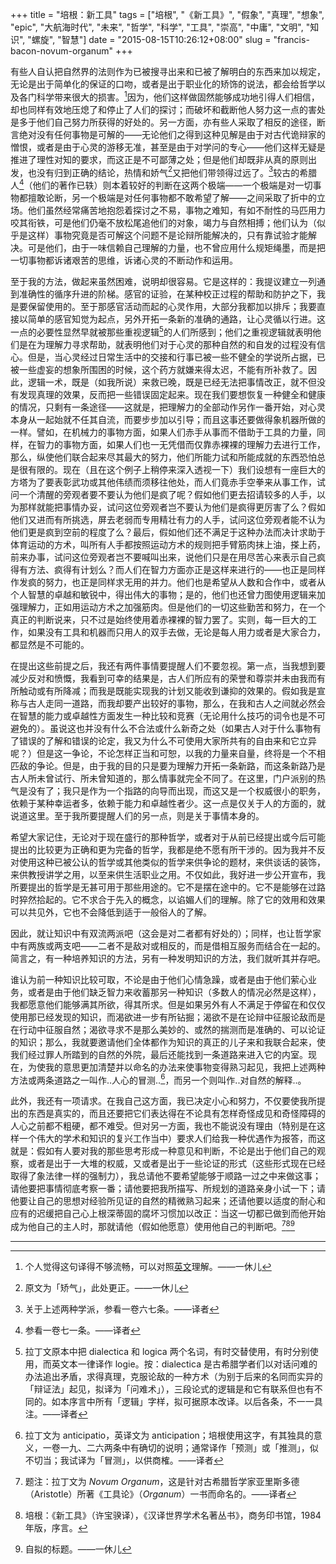 +++
title = "培根：新工具"
tags = ["培根", "《新工具》", "假象", "真理", "想象", "epic", "大航海时代", "未来", "哲学", "科学", "工具", "崇高", "中庸", "文明", "知识", "螺旋", "智慧"]
date = "2015-08-15T10:26:12+08:00"
slug = "francis-bacon-novum-organum"
+++

有些人自认把自然界的法则作为已被搜寻出来和已被了解明白的东西来加以规定，无论是出于简单化的保证的口吻，或者是出于职业化的矫饰的说法，都会给哲学以及各门科学带来很大的损害。[^1]因为，他们这样做固然能够成功地引得人们相信，却也同样有效地压熄了和停止了人们的探讨；而破坏和截断他人努力这一点的害处是多于他们自己努力所获得的好处的。另一方面，亦有些人采取了相反的途径，断言绝对没有任何事物是可解的——无论他们之得到这种见解是由于对古代诡辩家的憎恨，或者是由于心灵的游移无准，甚至是由于对学问的专心——他们这样无疑是推进了理性对知的要求，而这正是不可鄙薄之处；但是他们却既非从真的原则出发，也没有归到正确的结论，热情和娇气[^2]又把他们带领得过远了。[^3]较古的希腊人[^4]（他们的著作已轶）则本着较好的判断在这两个极端——一个极端是对一切事物都擅敢论断，另一个极端是对任何事物都不敢希望了解——之间采取了折中的立场。他们虽然经常痛苦地抱怨着探讨之不易，事物之难知，有如不耐性的马匹用力咬其衔铁，可是他们仍毫不放松尾追他们的对象，竭力与自然相搏；他们认为（似乎是这样）事物究竟是否可解这个问题不是论辩所能解决的，只有靠试验才能解决。可是他们，由于一味信赖自己理解的力量，也不曾应用什么规矩绳墨，而是把一切事物都诉诸艰苦的思维，诉诸心灵的不断动作和运用。

至于我的方法，做起来虽然困难，说明却很容易。它是这样的：我提议建立一列通到准确性的循序升进的阶梯。感官的证验，在某种校正过程的帮助和防护之下，我是要保留使用的。至于那感官活动而起的心灵作用，大部分我都加以排斥；我要直接以简单的感官知觉为起点，另外开拓一条新的准确的通路，让心灵循以行进。这一点的必要性显然早就被那些重视逻辑[^5]的人们所感到；他们之重视逻辑就表明他们是在为理解力寻求帮助，就表明他们对于心灵的那种自然的和自发的过程没有信心。但是，当心灵经过日常生活中的交接和行事已被一些不健全的学说所占据，已被一些虚妄的想象所围困的时候，这个药方就嫌来得太迟，不能有所补救了。因此，逻辑一术，既是（如我所说）来救已晚，既是已经无法把事情改正，就不但没有发现真理的效果，反而把一些错误固定起来。现在我们要想恢复一种健全和健康的情况，只剩有一条途径——这就是，把理解力的全部动作另作一番开始，对心灵本身从一起始就不任其自流，而要步步加以引导；而且这事还要做得象机器所做的一样。譬如，在机械力的事物方面，如果人们赤手从事而不借助于工具的力量，同样，在智力的事物方面，如果人们也一无凭借而仅靠赤裸裸的理解力去进行工作，那么，纵使他们联合起来尽其最大的努力，他们所能力试和所能成就的东西恐怕总是很有限的。现在（且在这个例子上稍停来深入透视一下）我们设想有一座巨大的方塔为了要表彰武功或其他伟绩而须移往他处，而人们竟赤手空拳来从事工作，试问一个清醒的旁观者要不要认为他们是疯了呢？假如他们更去招请较多的人手，以为那样就能把事情办妥，试问这位旁观者岂不要认为他们是疯得更厉害了么？假如他们又进而有所挑选，屏去老弱而专用精壮有力的人手，试问这位旁观者能不认为他们更是疯到空前的程度了么？最后，假如他们还不满足于这种办法而决计求助于体育运动的方术，叫所有人手都按照运动方术的规则把手臂筋肉抹上油，搽上药，前来办事，试问这位旁观者岂不要喊叫出来，说他们只是在用尽苦心来表示自己疯得有方法、疯得有计划么？而人们在智力方面亦正是这样来进行的——也正是同样作发疯的努力，也正是同样求无用的并力。他们也是希望从人数和合作中，或者从个人智慧的卓越和敏锐中，得出伟大的事物；是的，他们也还曾力图使用逻辑来加强理解力，正如用运动方术之加强筋肉。但是他们的一切这些勤苦和努力，在一个真正的判断说来，只不过是始终使用着赤裸裸的智力罢了。实则，每一巨大的工作，如果没有工具和机器而只用人的双手去做，无论是每人用力或者是大家合力，都显然是不可能的。

在提出这些前提之后，我还有两件事情要提醒人们不要忽视。第一点，当我想到要减少反对和愤慨，我看到可幸的结果是，古人们所应有的荣誉和尊崇并未由我而有所触动或有所降减；而我是既能实现我的计划又能收到谦抑的效果的。假如我是宣称与古人走同一道路，而我却要产出较好的事物，那么，在我和古人之间就必然会在智慧的能力或卓越性方面发生一种比较和竞赛（无论用什么技巧的词令也是不可避免的）。虽说这也并没有什么不合法或什么新奇之处（如果古人对于什么事物有了错误的了解和错误的论定，我又为什么不可使用大家所共有的自由来和它立异呢？）但是这一争论，不论怎样正当和可恕，以我的力量来自量，终将是一个不相匹敌的争论。但是，由于我的目的只是要为理解力开拓一条新路，而这条新路乃是古人所未曾试行、所未曾知道的，那么情事就完全不同了。在这里，门户派别的热气是没有了；我只是作为一个指路的向导而出现，而这又是一个权威很小的职务，依赖于某种幸运者多，依赖于能力和卓越性者少。这一点是仅关于人的方面的，就说道这里。至于我所要提醒人们的另一点，则是关于事情本身的。

希望大家记住，无论对于现在盛行的那种哲学，或者对于从前已经提出或今后可能提出的比较更为正确和更为完备的哲学，我都是绝不愿有所干涉的。因为我并不反对使用这种已被公认的哲学或其他类似的哲学来供争论的题材，来供谈话的装饰，来供教授讲学之用，以至来供生活职业之用。不仅如此，我好进一步公开宣布，我所要提出的哲学是无甚可用于那些用途的。它不是摆在途中的。它不是能够在过路时猝然拾起的。它不求合于先入的概念，以谄媚人们的理解。除了它的效用和效果可以共见外，它也不会降低到适于一般俗人的了解。

因此，就让知识中有双流两派吧（这会是对二者都有好处的）；同样，也让哲学家中有两族或两支吧——二者不是敌对或相反的，而是借相互服务而结合在一起的。简言之，有一种培养知识的方法，另有一种发明知识的方法，我们就听其并存吧。

谁认为前一种知识比较可取，不论是由于他们心情急躁，或者是由于他们萦心业务，或者是由于他们缺乏智力来收蓄那另一种知识（多数人的情况必然是这样），我都愿意他们能够满其所欲，得其所求。但是如果另外有人不满足于停留在和仅仅使用那已经发现的知识，而渴欲进一步有所钻掘；渴欲不是在论辩中征服论敌而是在行动中征服自然；渴欲寻求不是那么美妙的、或然的揣测而是准确的、可以论证的知识；那么，我就要邀请他们全体都作为知识的真正的儿子来和我联合起来，使我们经过罪人所踏到的自然的外院，最后还能找到一条道路来进入它的内室。现在，为使我的意思更加清楚并以命名的办法来使事物变得熟习起见，我把上述两种方法或两条道路之一叫作..人心的冒测..[^6]，而另一个则叫作..对自然的解释..。

此外，我还有一项请求。在我自己这方面，我已决定小心和努力，不仅要使我所提出的东西是真实的，而且还要把它们表达得在不论具有怎样奇怪成见和奇怪障碍的人心之前都不粗硬，都不难受。但对另一方面，我也不能说没有理由（特别是在这样一个伟大的学术和知识的复兴工作当中）要求人们给我一种优遇作为报答，而这就是：假如有人要对我的那些思考形成一种意见和判断，不论是出于他们自己的观察，或者是出于一大堆的权威，又或者是出于一些论证的形式（这些形式现在已经取得了象法律一样的强制力），我总请他不要希望能够于顺路一过之中来做这事；请他要把事情彻底考察一番；请他要把我所描写、所规划的道路亲身小试一下；请他要让自己的思想对经验所见证的自然的精微熟习起来；还请他要以适度的耐心和应有的迟缓把自己心上根深蒂固的腐坏习惯加以改正：当这一切都已做到而他开始成为他自己的主人时，那就请他（假如他愿意）使用他自己的判断吧。[^7][^8][^9]

---

[^1]: 个人觉得这句译得不够流畅，可以对照[英文](https://www.gutenberg.org/files/45988/45988-h/45988-h.htm#Preface)理解。——一休儿
[^2]: 原文为「矫气」，此处更正。——一休儿
[^3]: 关于上述两种学派，参看一卷六七条。——译者
[^4]: 参看一卷七一条。——译者
[^5]: 拉丁文原本中把 dialectica 和 logica 两个名词，有时交替使用，有时分别使用，而英文本一律译作 logie。按：dialectica 是古希腊学者们以对话问难的办法追出矛盾，求得真理，克服论敌的一种方术（为别于后来的名同而实异的「辩证法」起见，拟译为「问难术」），三段论式的逻辑是和它有联系但也有不同的。如本序言中所有「逻辑」字样，拟可据原本改译。以后各条，不一一具注。——译者
[^6]: 拉丁文为 anticipatio，英译文为 anticipation；培根使用这字，有其独具的意义，一卷一九、二六两条中有确切的说明；通常译作「预测」或「推测」，似不切当；我试译为「冒测」，以供商榷。——译者
[^7]: 题注：拉丁文为 <i>Novum Organum</i>，这是针对古希腊哲学家亚里斯多德（Aristotle）所著《工具论》（<i>Organum</i>）一书而命名的。——译者
[^8]: 培根：《新工具》（许宝骙译），《汉译世界学术名著丛书》，商务印书馆，1984 年版，序言。
[^9]: 自拟的标题。——一休儿
